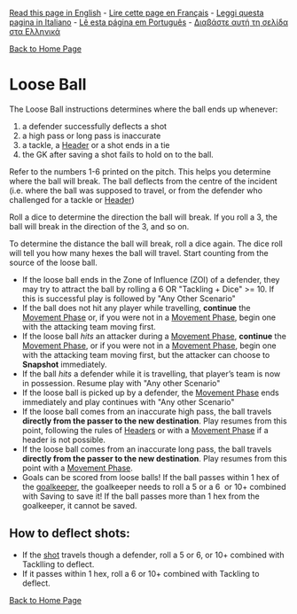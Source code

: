 [Read this page in English](https://counterattackgame.github.io/wiki/en/loose_ball) - [Lire cette page en Français](https://counterattackgame.github.io/wiki/fr/loose_ball) - [Leggi questa pagina in Italiano](https://counterattackgame.github.io/wiki/it/loose_ball) - [Lê esta página em Português](https://counterattackgame.github.io/wiki/pt/loose_ball) - [Διαβάστε αυτή τη σελίδα στα Ελληνικά](https://counterattackgame.github.io/wiki/gr/loose_ball)

[Back to Home Page](https://counterattackgame.github.io/wiki/en/index)
# Loose Ball

The Loose Ball instructions determines where the ball ends up whenever:

1. a defender successfully deflects a shot
2. a high pass or long pass is inaccurate
3. a tackle, a [Header](https://counterattackgame.github.io/wiki/en/heading) or a shot ends in a tie
4. the GK after saving a shot fails to hold on to the ball.

Refer to the numbers 1-6 printed on the pitch. This helps you determine where the ball will break. The ball deflects from the centre of the incident (i.e. where the ball was supposed to travel, or from the defender who challenged for a tackle or [Header](https://counterattackgame.github.io/wiki/en/heading))

Roll a dice to determine the direction the ball will break. If you roll a 3, the ball will break in the direction of the 3, and so on.

To determine the distance the ball will break, roll a dice again. The dice roll will tell you how many hexes the ball will travel. Start counting from the source of the loose ball.

- If the loose ball ends in the Zone of Influence (ZOI) of a defender, they may try to attract the ball by rolling a 6 OR "Tackling + Dice" >= 10. If this is successful play is followed by "Any Other Scenario"
- If the ball does not hit any player while travelling, **continue** the [Movement Phase](https://counterattackgame.github.io/wiki/en/movement_phase) or, if you were not in a [Movement Phase](https://counterattackgame.github.io/wiki/en/movement_phase), begin one with the attacking team moving first.
- If the loose ball _hits_ an attacker during a [Movement Phase](https://counterattackgame.github.io/wiki/en/movement_phase), **continue** the [Movement Phase](https://counterattackgame.github.io/wiki/en/movement_phase), or if you were not in a [Movement Phase](https://counterattackgame.github.io/wiki/en/movement_phase), begin one with the attacking team moving first, but the attacker can choose to **Snapshot** immediately.
- If the ball _hits_ a defender while it is travelling, that player’s team is now in possession. Resume play with "Any other Scenario"
- If the loose ball is picked up by a defender, the [Movement Phase](https://counterattackgame.github.io/wiki/en/movement_phase) ends immediately and play continues with "Any other Scenario"
- If the loose ball comes from an inaccurate high pass, the ball travels **directly from the passer to the new destination**. Play resumes from this point, following the rules of [Headers](https://counterattackgame.github.io/wiki/en/heading) or with a [Movement Phase](https://counterattackgame.github.io/wiki/en/movement_phase) if a header is not possible.
- If the loose ball comes from an inaccurate long pass, the ball travels **directly from the passer to the new destination**. Play resumes from this point with a [Movement Phase](https://counterattackgame.github.io/wiki/en/movement_phase).
- Goals can be scored from loose balls! If the ball passes within 1 hex of the [goalkeeper](https://counterattackgame.github.io/wiki/en/goalkeeper), the goalkeeper needs to roll a 5 or a 6  or 10+ combined with Saving to save it! If the ball passes more than 1 hex from the goalkeeper, it cannot be saved.

## How to deflect shots:
- If the [shot](https://counterattackgame.github.io/wiki/en/shooting) travels though a defender, roll a 5 or 6, or 10+ combined with Tacklling to deflect.
- If it passes within 1 hex, roll a 6 or 10+ combined with Tackling to deflect.

[Back to Home Page](https://counterattackgame.github.io/wiki/en/index)
